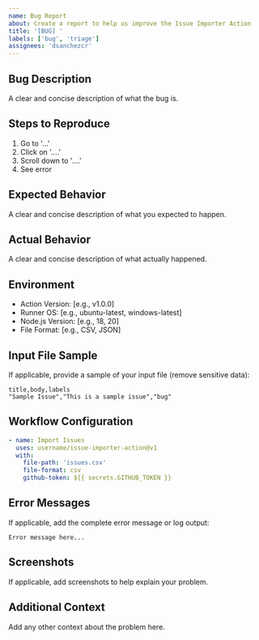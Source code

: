```yaml
---
name: Bug Report
about: Create a report to help us improve the Issue Importer Action
title: '[BUG] '
labels: ['bug', 'triage']
assignees: 'dsanchezcr'
---
```


## Bug Description
A clear and concise description of what the bug is.

## Steps to Reproduce
1. Go to '...'
2. Click on '....'
3. Scroll down to '....'
4. See error

## Expected Behavior
A clear and concise description of what you expected to happen.

## Actual Behavior
A clear and concise description of what actually happened.

## Environment
- Action Version: [e.g., v1.0.0]
- Runner OS: [e.g., ubuntu-latest, windows-latest]
- Node.js Version: [e.g., 18, 20]
- File Format: [e.g., CSV, JSON]

## Input File Sample
If applicable, provide a sample of your input file (remove sensitive data):

```csv
title,body,labels
"Sample Issue","This is a sample issue","bug"
```

## Workflow Configuration
```yaml
- name: Import Issues
  uses: username/issue-importer-action@v1
  with:
    file-path: 'issues.csv'
    file-format: csv
    github-token: ${{ secrets.GITHUB_TOKEN }}
```

## Error Messages
If applicable, add the complete error message or log output:

```
Error message here...
```

## Screenshots
If applicable, add screenshots to help explain your problem.

## Additional Context
Add any other context about the problem here.
